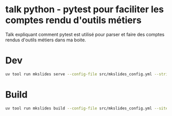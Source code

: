 # talk python - pytest pour faciliter les comptes rendu d'outils métiers

Talk expliquant comment pytest est utilisé pour parser et faire des comptes rendus d'outils métiers dans ma boite.

# Dev

```bash
uv tool run mkslides serve --config-file src/mkslides_config.yml --strict src/slides.md --open
```

# Build

```bash
uv tool run mkslides build --config-file src/mkslides_config.yml --site-dir public --strict src/slides.md
```
